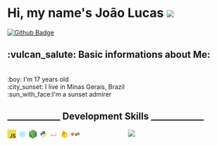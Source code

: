 # Hi, my name's João Lucas <img src="https://media.giphy.com/media/hvRJCLFzcasrR4ia7z/giphy.gif" width="25px">
[![Github Badge](https://img.shields.io/badge/-Github-000?style=flat-square&logo=Github&logoColor=white&link=https://github.com/jolucas245)](https://github.com/jolucas245)

<h2>:vulcan_salute: Basic informations about Me:</h2> </br>
:boy: I'm 17 years old </br>
:city_sunset: I live in Minas Gerais, Brazil </br>
:sun_with_face:I'm a sunset admirer

<h2>____________ Development Skills ____________</h2> <img src="https://user-images.githubusercontent.com/65248543/123959845-01435600-d985-11eb-9bb1-034e2ed018ee.gif" align="right" width="230">

<code><img height="20" src="https://raw.githubusercontent.com/github/explore/80688e429a7d4ef2fca1e82350fe8e3517d3494d/topics/javascript/javascript.png"></code>
<code><img height="20" src="https://raw.githubusercontent.com/github/explore/80688e429a7d4ef2fca1e82350fe8e3517d3494d/topics/react/react.png"></code>
<code><img height="20" src="https://raw.githubusercontent.com/github/explore/80688e429a7d4ef2fca1e82350fe8e3517d3494d/topics/nodejs/nodejs.png"></code>
<code><img height="20" src="https://raw.githubusercontent.com/github/explore/80688e429a7d4ef2fca1e82350fe8e3517d3494d/topics/python/python.png"></code>
<code><img height="20" src="https://raw.githubusercontent.com/github/explore/80688e429a7d4ef2fca1e82350fe8e3517d3494d/topics/mysql/mysql.png"></code>
<code><img height="20" src="https://raw.githubusercontent.com/github/explore/80688e429a7d4ef2fca1e82350fe8e3517d3494d/topics/firebase/firebase.png"></code>
<code><img height="20" src="https://raw.githubusercontent.com/github/explore/80688e429a7d4ef2fca1e82350fe8e3517d3494d/topics/git/git.png"></code>
